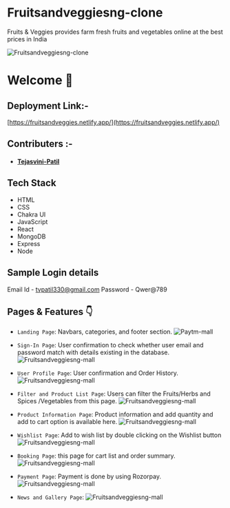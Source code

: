# Fruitsandveggiesng-clone
Fruits &amp; Veggies provides farm fresh fruits and vegetables online at the best prices in India

![ Fruitsandveggiesng-clone](https://i.ibb.co/vqn6YT5/Home-Fruits.png)


# Welcome :wave:

## Deployment Link:-
[https://fruitsandveggies.netlify.app/](https://fruitsandveggies.netlify.app/)

## Contributers :- 
- #### [Tejasvini-Patil](https://www.linkedin.com/in/tejasvini-patil/?trk=public_profile-settings_project_contributor-image&originalSubdomain=in)


## Tech Stack
- HTML
- CSS
- Chakra UI
- JavaScript
- React
- MongoDB
- Express
- Node

## Sample Login details
Email Id - tvpatil330@gmail.com
Password - Qwer@789

## Pages & Features :point_down:

- `Landing Page`: Navbars, categories, and footer section.
![Paytm-mall](https://i.ibb.co/RhbTGw7/landing-page2.png)

- `Sign-In Page`: User confirmation to check whether user email and password match with details existing in the database.
![Fruitsandveggiesng-mall](https://i.ibb.co/VYf2XjR/fruitsignup.png)


- `User Profile Page`: User confirmation and Order History.
![Fruitsandveggiesng-mall](https://i.ibb.co/rmbJgky/userprofile.png)


- `Filter and Product List Page`: Users can filter the Fruits/Herbs and Spices /Vegetables from this page.
![Fruitsandveggiesng-mall](https://i.ibb.co/rwkXQyB/fruitproduct.png)



- `Product Information Page`: Product information and add quantity and add to cart option is available here.
![Fruitsandveggiesng-mall](https://i.ibb.co/C66wsg1/single-fruit-page.png)

- `Wishlist Page`:  Add to wish list  by double clicking on the Wishlist button
![Fruitsandveggiesng-mall](https://i.ibb.co/r0P5yGF/wishlist.png)


- `Booking Page`: this page for cart list and order summary.
![Fruitsandveggiesng-mall](https://i.ibb.co/KVJ4Yv2/cart-page.png)


- `Payment Page`: Payment is done by using Rozorpay.
![Fruitsandveggiesng-mall](https://i.ibb.co/4gsh3Kr/Rozorpay.png)
 
 
- `News and Gallery Page`: 
![Fruitsandveggiesng-mall](https://i.ibb.co/2kBLyRC/news.png)


